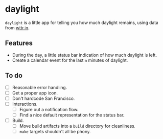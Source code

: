 # daylight

`daylight` is a little app for telling you how much daylight remains, using data from [wttr.in](https://github.com/chubin/wttr.in).

## Features

+ During the day, a little status bar indication of how much daylight is left.
+ Create a calendar event for the last `n` minutes of daylight.

## To do

- [ ] Reasonable error handling.
- [ ] Get a proper app icon.
- [ ] Don't hardcode San Francisco.
- [ ] Interactions.
    - [ ] Figure out a notification flow.
    - [ ] Find a nice default representation for the status bar.
- [ ] Build.
    - [ ] Move build artifacts into a `build` directory for cleanliness.
    - [ ] `make` targets shouldn't all be phony.